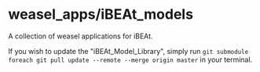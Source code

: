 # weasel_apps/iBEAt_models

A collection of weasel applications for iBEAt.

If you wish to update the "iBEAt_Model_Library", simply run `git submodule foreach git pull update --remote --merge origin master` in your terminal.
